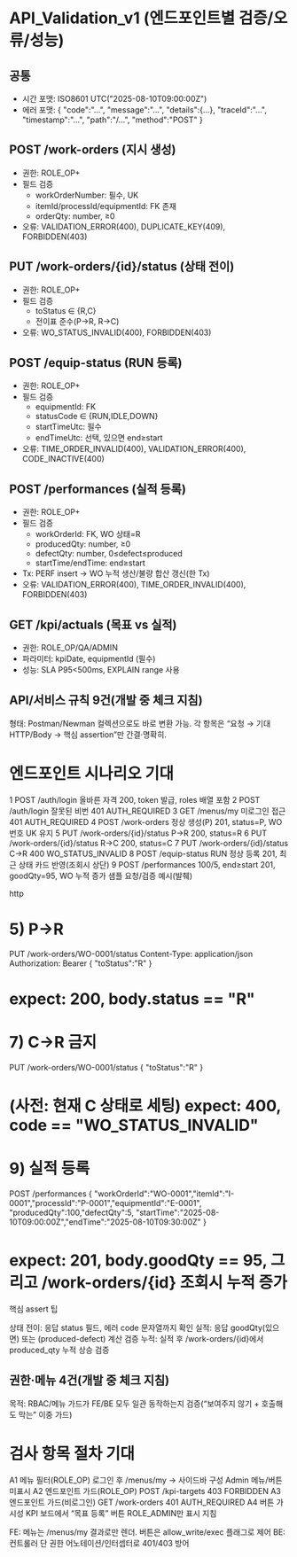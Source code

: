 # API_Validation_v1 (엔드포인트별 검증/오류/성능)

## 공통
- 시간 포맷: ISO8601 UTC("2025-08-10T09:00:00Z")
- 에러 포맷:
{
  "code":"...", "message":"...", "details":{...},
  "traceId":"...", "timestamp":"...", "path":"/...", "method":"POST"
}

## POST /work-orders (지시 생성)
- 권한: ROLE_OP+
- 필드 검증
  - workOrderNumber: 필수, UK
  - itemId/processId/equipmentId: FK 존재
  - orderQty: number, ≥0
- 오류: VALIDATION_ERROR(400), DUPLICATE_KEY(409), FORBIDDEN(403)

## PUT /work-orders/{id}/status (상태 전이)
- 권한: ROLE_OP+
- 필드 검증
  - toStatus ∈ {R,C}
  - 전이표 준수(P→R, R→C)
- 오류: WO_STATUS_INVALID(400), FORBIDDEN(403)

## POST /equip-status (RUN 등록)
- 권한: ROLE_OP+
- 필드 검증
  - equipmentId: FK
  - statusCode ∈ {RUN,IDLE,DOWN}
  - startTimeUtc: 필수
  - endTimeUtc: 선택, 있으면 end≥start
- 오류: TIME_ORDER_INVALID(400), VALIDATION_ERROR(400), CODE_INACTIVE(400)

## POST /performances (실적 등록)
- 권한: ROLE_OP+
- 필드 검증
  - workOrderId: FK, WO 상태=R
  - producedQty: number, ≥0
  - defectQty: number, 0≤defect≤produced
  - startTime/endTime: end≥start
- Tx: PERF insert → WO 누적 생산/불량 합산 갱신(한 Tx)
- 오류: VALIDATION_ERROR(400), TIME_ORDER_INVALID(400), FORBIDDEN(403)

## GET /kpi/actuals (목표 vs 실적)
- 권한: ROLE_OP/QA/ADMIN
- 파라미터: kpiDate, equipmentId (필수)
- 성능: SLA P95<500ms, EXPLAIN range 사용

## API/서비스 규칙 9건(개발 중 체크 지침)
형태: Postman/Newman 컬렉션으로도 바로 변환 가능. 각 항목은 “요청 → 기대 HTTP/Body → 핵심 assertion”만 간결·명확히.
#	엔드포인트	시나리오	기대
1	POST /auth/login	올바른 자격	200, token 발급, roles 배열 포함
2	POST /auth/login	잘못된 비번	401 AUTH_REQUIRED
3	GET /menus/my	미로그인 접근	401 AUTH_REQUIRED
4	POST /work-orders	정상 생성(P)	201, status=P, WO 번호 UK 유지
5	PUT /work-orders/{id}/status	P→R	200, status=R
6	PUT /work-orders/{id}/status	R→C	200, status=C
7	PUT /work-orders/{id}/status	C→R	400 WO_STATUS_INVALID
8	POST /equip-status	RUN 정상 등록	201, 최근 상태 카드 반영(조회시 상단)
9	POST /performances	100/5, end≥start	201, goodQty=95, WO 누적 증가
샘플 요청/검증 예시(발췌)

http


# 5) P->R
PUT /work-orders/WO-0001/status
Content-Type: application/json
Authorization: Bearer <token>
{ "toStatus":"R" }
# expect: 200, body.status == "R"

# 7) C->R 금지
PUT /work-orders/WO-0001/status
{ "toStatus":"R" }
# (사전: 현재 C 상태로 세팅) expect: 400, code == "WO_STATUS_INVALID"

# 9) 실적 등록
POST /performances
{ "workOrderId":"WO-0001","itemId":"I-0001","processId":"P-0001","equipmentId":"E-0001",
  "producedQty":100,"defectQty":5,
  "startTime":"2025-08-10T09:00:00Z","endTime":"2025-08-10T09:30:00Z" }
# expect: 201, body.goodQty == 95, 그리고 /work-orders/{id} 조회시 누적 증가
핵심 assert 팁

상태 전이: 응답 status 필드, 에러 code 문자열까지 확인
실적: 응답 goodQty(있으면) 또는 (produced-defect) 계산 검증
누적: 실적 후 /work-orders/{id}에서 produced_qty 누적 상승 검증


## 권한·메뉴 4건(개발 중 체크 지침)
목적: RBAC/메뉴 가드가 FE/BE 모두 일관 동작하는지 검증(“보여주지 않기 + 호출해도 막는” 이중 가드)
#	검사 항목	절차	기대
A1	메뉴 필터(ROLE_OP)	로그인 후 /menus/my → 사이드바 구성	Admin 메뉴/버튼 미표시
A2	엔드포인트 가드(ROLE_OP)	POST /kpi-targets	403 FORBIDDEN
A3	엔드포인트 가드(비로그인)	GET /work-orders	401 AUTH_REQUIRED
A4	버튼 가시성	KPI 보드에서 “목표 등록” 버튼	ROLE_ADMIN만 표시
지침

FE: 메뉴는 /menus/my 결과로만 렌더. 버튼은 allow_write/exec 플래그로 제어
BE: 컨트롤러 단 권한 어노테이션/인터셉터로 401/403 방어